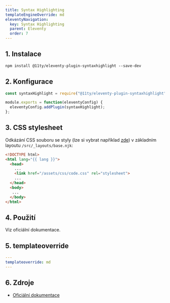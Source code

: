 ```yaml
---
title: Syntax Highlighting
templateEngineOverride: md
eleventyNavigation:
  key: Syntax Highlighting
  parent: Eleventy
  order: 7
---
```

## 1. Instalace
```html
npm install @11ty/eleventy-plugin-syntaxhighlight --save-dev
```
## 2. Konfigurace 
```js
const syntaxHighlight = require("@11ty/eleventy-plugin-syntaxhighlight");

module.exports = function(eleventyConfig) {
  eleventyConfig.addPlugin(syntaxHighlight);
};
```

## 3. CSS stylesheet 
Odkázání CSS souboru se styly (lze si vybrat například [zde](https://github.com/PrismJS/prism-themes)) v základním layoutu `/src/_layouts/base.njk`:

```html
<!DOCTYPE html>
<html lang="{{ lang }}">
  <head>
    ...  
    <link href="/assets/css/code.css" rel="stylesheet">
    ...
  </head>
  <body>
   ...
  </body>
</html>
```

## 4. Použití

Viz oficiální dokumentace.

## 5. templateoverride
```yaml
---
templateoverride: md
---
```

## 6. Zdroje
- [Oficiální dokumentace](https://www.11ty.dev/docs/plugins/syntaxhighlight/)



